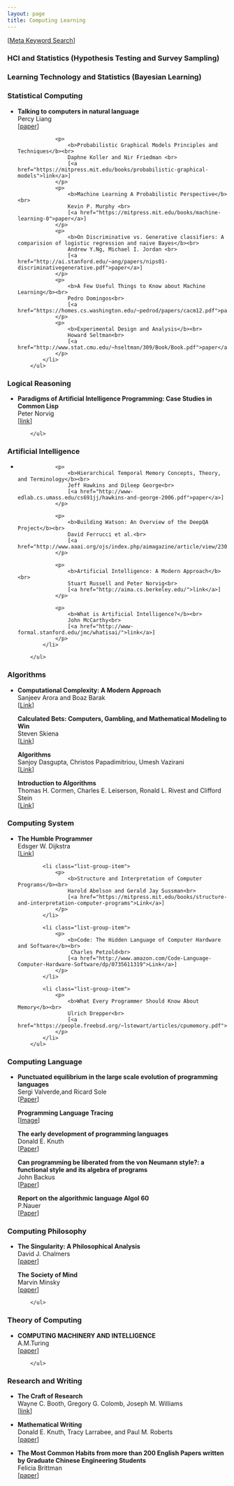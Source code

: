 ```yaml
---
layout: page
title: Computing Learning
---
```


[<a href="https://www.metacademy.org/">Meta Keyword Search</a>]

### HCI and Statistics (Hypothesis Testing and Survey Sampling)

### Learning Technology and Statistics (Bayesian Learning)

### Statistical Computing

<div class="panel-body">
        <ul class="list-group">
            <li class="list-group-item">
                <p>
                    <b>Talking to computers in natural language</b><br>
                    Percy Liang <br>
                    [<a href="http://dl.acm.org/citation.cfm?id=2659831">paper</a>]
                </p>

                <p>
                    <b>Probabilistic Graphical Models Principles and Techniques</b><br>
                    Daphne Koller and Nir Friedman <br>
                    [<a href="https://mitpress.mit.edu/books/probabilistic-graphical-models">link</a>]
                </p>
                <p>
                    <b>Machine Learning A Probabilistic Perspective</b><br>
                    Kevin P. Murphy <br>
                    [<a href="https://mitpress.mit.edu/books/machine-learning-0">paper</a>]
                </p>
                <p>
                    <b>On Discriminative vs. Generative classifiers: A comparision of logistic regression and naive Bayes</b><br>
                    Andrew Y.Ng, Michael I. Jordan <br>
                    [<a href="http://ai.stanford.edu/~ang/papers/nips01-discriminativegenerative.pdf">paper</a>]
                </p>
                <p>
                    <b>A Few Useful Things to Know about Machine Learning</b><br>
                    Pedro Domingos<br>
                    [<a href="https://homes.cs.washington.edu/~pedrod/papers/cacm12.pdf">paper</a>]
                </p>
                <p>
                    <b>Experimental Design and Analysis</b><br>
                    Howard Seltman<br>
                    [<a href="http://www.stat.cmu.edu/~hseltman/309/Book/Book.pdf">paper</a>]
                </p>
            </li>
        </ul>
</div>

### Logical Reasoning

<div class="panel-body">
        <ul class="list-group">
            <li class="list-group-item">
                <p>
                    <b>Paradigms of Artificial Intelligence Programming: Case Studies in Common Lisp</b><br>
                    Peter Norvig<br>
                    [<a href="http://norvig.com/paip.html">link</a>]
                </p>
            </li>

        </ul>
</div>


### Artificial Intelligence

<div class="panel-body">
        <ul class="list-group">
            <li class="list-group-item">

                <p>
                    <b>Hierarchical Temporal Memory Concepts, Theory, and Terminology</b><br>
                    Jeff Hawkins and Dileep George<br>
                    [<a href="http://www-edlab.cs.umass.edu/cs691jj/hawkins-and-george-2006.pdf">paper</a>]
                </p>

                <p>
                    <b>Building Watson: An Overview of the DeepQA Project</b><br>
                    David Ferrucci et al.<br>
                    [<a href="http://www.aaai.org/ojs/index.php/aimagazine/article/view/2303">link</a>]
                </p>

                <p>
                    <b>Artificial Intelligence: A Modern Approach</b><br>
                    Stuart Russell and Peter Norvig<br>
                    [<a href="http://aima.cs.berkeley.edu/">link</a>]
                </p>

                <p>
                    <b>What is Artificial Intelligence?</b><br>
                    John McCarthy<br>
                    [<a href="http://www-formal.stanford.edu/jmc/whatisai/">link</a>]
                </p>
            </li>

        </ul>
</div>


### Algorithms

<div class="panel-body">
        <ul class="list-group">
            <li class="list-group-item">
                <p>
                    <b>Computational Complexity: A Modern Approach</b><br>
                    Sanjeev Arora and Boaz Barak<br>
                    [<a href="http://theory.cs.princeton.edu/complexity/">Link</a>]
                </p>
                <p>
                    <b>Calculated Bets: Computers, Gambling, and Mathematical Modeling to Win</b><br>
                    Steven Skiena<br>
                    [<a href="http://www.amazon.com/Calculated-Bets-Computers-Gambling-Mathematical/dp/0521009626">Link</a>]
                </p>
                <p>
                    <b>Algorithms</b><br>
                    Sanjoy Dasgupta, Christos Papadimitriou, Umesh Vazirani<br>
                    [<a href="http://www.amazon.com/Algorithms-Sanjoy-Dasgupta/dp/0073523402">Link</a>]
                </p>
                <p>
                    <b>Introduction to Algorithms</b><br>
                    Thomas H. Cormen, Charles E. Leiserson, Ronald L. Rivest and Clifford Stein<br>
                    [<a href="https://mitpress.mit.edu/books/introduction-algorithms">Link</a>]
                </p>
            </li>
        </ul>
</div>

### Computing System

<div class="panel-body">
        <ul class="list-group">
            <li class="list-group-item">
                <p>
                    <b>The Humble Programmer</b><br>
                    Edsger W. Dijkstra<br>
                    [<a href="https://www.cs.utexas.edu/~EWD/transcriptions/EWD03xx/EWD340.html">Link</a>]
                </p>
            </li>

            <li class="list-group-item">
                <p>
                    <b>Structure and Interpretation of Computer Programs</b><br>
                    Harold Abelson and Gerald Jay Sussman<br>
                    [<a href="https://mitpress.mit.edu/books/structure-and-interpretation-computer-programs">Link</a>]
                </p>
            </li>

            <li class="list-group-item">
                <p>
                    <b>Code: The Hidden Language of Computer Hardware and Software</b><br>
                     Charles Petzold<br>
                    [<a href="http://www.amazon.com/Code-Language-Computer-Hardware-Software/dp/0735611319">Link</a>]
                </p>
            </li>

            <li class="list-group-item">
                <p>
                    <b>What Every Programmer Should Know About Memory</b><br>
                    Ulrich Drepper<br>
                    [<a href="https://people.freebsd.org/~lstewart/articles/cpumemory.pdf">Paper</a>]
                </p>
            </li>
        </ul>
</div>

### Computing Language

<div class="panel-body">
        <ul class="list-group">
            <li class="list-group-item">
                <p>
                    <b>Punctuated equilibrium in the large scale evolution of programming languages</b><br>
                    Sergi Valverde,and Ricard Sole<br>
                    [<a href="http://www.santafe.edu/media/workingpapers/14-09-030.pdf">Paper</a>]
                </p>
                <p>
                    <b>Programming Language Tracing</b><br>
                    [<a href="http://visual.ly/mother-tongues-%E2%80%94-tracing-roots-computer-languages-through-ages">Image</a>]
                </p>
                <p>
                    <b>The early development of programming languages</b><br>
                    Donald E. Knuth<br>
                    [<a href="http://bitsavers.informatik.uni-stuttgart.de/pdf/stanford/cs_techReports/STAN-CS-76-562_EarlyDevelPgmgLang_Aug76.pdf">Paper</a>]
                </p>
                <p>
                    <b>Can programming be liberated from the von Neumann style?: a functional style and its algebra of programs</b><br>
                    John Backus<br>
                    [<a href="http://dl.acm.org/citation.cfm?id=359579">Paper</a>]
                </p>
                <p>
                    <b>Report on the algorithmic language Algol 60</b><br>
                    P.Nauer<br>
                    [<a href="http://web.eecs.umich.edu/~bchandra/courses/papers/Naure_Algol60.pdf">Paper</a>]
                </p>
            </li>
        </ul>
</div>


### Computing Philosophy

<div class="panel-body">
        <ul class="list-group">
            <li class="list-group-item">
                <p>
                    <b>The Singularity: A Philosophical Analysis</b><br>
                    David J. Chalmers<br>
                    [<a href="http://consc.net/papers/singularity.pdf">paper</a>]
                </p>
                <p>
                    <b>The Society of Mind</b><br>
                    Marvin Minsky<br>
                    [<a href="http://www.amazon.com/The-Society-Mind-Marvin-Minsky/dp/0671657135">paper</a>]
                </p>
            </li>

        </ul>
</div>


### Theory of Computing

<div class="panel-body">
        <ul class="list-group">
            <li class="list-group-item">
                <p>
                    <b>COMPUTING MACHINERY AND INTELLIGENCE</b><br>
                    A.M.Turing<br>
                    [<a href="http://www.csee.umbc.edu/courses/471/papers/turing.pdf">paper</a>]
                </p>
            </li>

        </ul>
</div>

### Research and Writing

<div class="panel-body">
        <ul class="list-group">
            <li class="list-group-item">
                <p>
                    <b>The Craft of Research</b><br>
                    Wayne C. Booth, Gregory G. Colomb, Joseph M. Williams<br>
                    [<a href="http://www.amazon.com/Research-Edition-Chicago-Writing-Publishing/dp/0226065669">link</a>]
                </p>
            </li>
        </ul>
        <ul class="list-group">
            <li class="list-group-item">
                <p>
                    <b>Mathematical Writing</b><br>
                    Donald E. Knuth, Tracy Larrabee, and Paul M. Roberts<br>
                    [<a href="http://jmlr.csail.mit.edu/reviewing-papers/knuth_mathematical_writing.pdf">paper</a>]
                </p>
            </li>
        </ul>
        <ul class="list-group">
            <li class="list-group-item">
                <p>
                    <b>The Most Common Habits from more than 200 English Papers written by
Graduate Chinese Engineering Students</b><br>
                    Felicia Brittman <br>
                    [<a href="http://net.pku.edu.cn/~cuibin/resources/chinese-english-problem.pdf">paper</a>]
                </p>
            </li>
        </ul>
</div>
